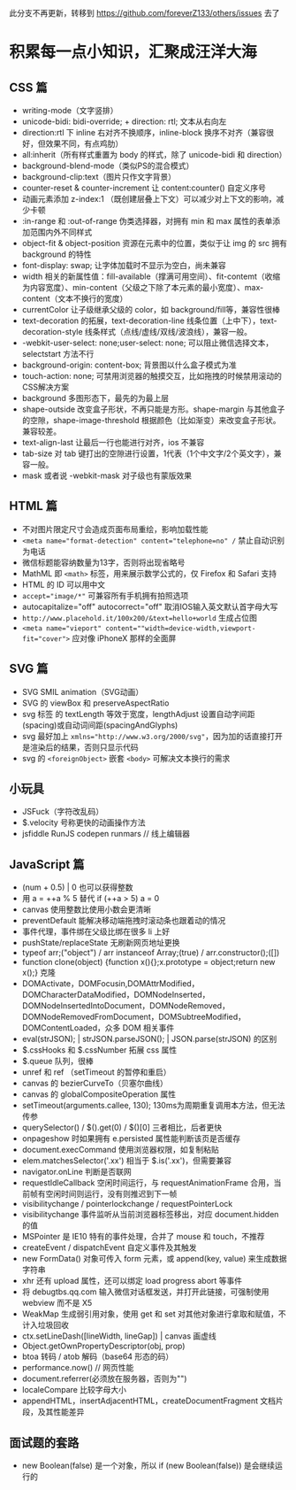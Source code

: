此分支不再更新，转移到 https://github.com/foreverZ133/others/issues 去了





# 积累每一点小知识，汇聚成汪洋大海

## CSS 篇

* writing-mode（文字竖排）
* unicode-bidi: bidi-override; + direction: rtl; 文本从右向左
* direction:rtl 下 inline 右对齐不换顺序，inline-block 换序不对齐（兼容很好，但效果不同，有点鸡肋）
* all:inherit（所有样式重置为 body 的样式，除了 unicode-bidi 和 direction）
* background-blend-mode（类似PS的混合模式）
* background-clip:text（图片只作文字背景）
* counter-reset & counter-increment 让 content:counter() 自定义序号
* 动画元素添加 z-index:1 （既创建层叠上下文）可以减少对上下文的影响，减少卡顿
* :in-range 和 :out-of-range 伪类选择器，对拥有 min 和 max 属性的表单添加范围内外不同样式
* object-fit & object-position 资源在元素中的位置，类似于让 img 的 src 拥有 background 的特性
* font-display: swap; 让字体加载时不显示为空白，尚未兼容
* width 相关的新属性值：fill-available（撑满可用空间）、fit-contemt（收缩为内容宽度）、min-content（父级之下除了本元素的最小宽度）、max-content（文本不换行的宽度）
* currentColor 让子级继承父级的 color，如 background/fill等，兼容性很棒
* text-decoration 的拓展，text-decoration-line 线条位置（上中下），text-decoration-style 线条样式（点线/虚线/双线/波浪线），兼容一般。
* -webkit-user-select: none;user-select: none; 可以阻止微信选择文本，selectstart 方法不行
* background-origin: content-box; 背景图以什么盒子模式为准
* touch-action: none; 可禁用浏览器的触摸交互，比如拖拽的时候禁用滚动的CSS解决方案
* background 多图形态下，最先的为最上层
* shape-outside 改变盒子形状，不再只能是方形。shape-margin 与其他盒子的空隙，shape-image-threshold 根据颜色（比如渐变）来改变盒子形状。兼容较差。
* text-align-last 让最后一行也能进行对齐，ios 不兼容
* tab-size 对 tab 键打出的空隙进行设置，1代表（1个中文字/2个英文字），兼容一般。
* mask 或者说 -webkit-mask 对子级也有蒙版效果

## HTML 篇
* 不对图片限定尺寸会造成页面布局重绘，影响加载性能
* `<meta name="format-detection" content="telephone=no" /` 禁止自动识别为电话
* 微信标题能容纳数量为13字，否则将出现省略号
* MathML 即 `<math>` 标签，用来展示数学公式的，仅 Firefox 和 Safari 支持
* HTML 的 ID 可以用中文
* `accept="image/*"` 可兼容所有手机拥有拍照选项
* autocapitalize="off" autocorrect="off" 取消IOS输入英文默认首字母大写
* `http://www.placehold.it/100x200/&text=hello+world` 生成占位图
* `<meta name="vieport" content=""width=device-width,viewport-fit="cover">` 应对像 iPhoneX 那样的全面屏
 
## SVG 篇
* SVG SMIL animation（SVG动画）
* SVG 的 viewBox 和 preserveAspectRatio
* svg 标签 <text> 的 textLength 等效于宽度，lengthAdjust 设置自动字间距(spacing)或自动词间距(spacingAndGlyphs)
* svg 最好加上 `xmlns="http://www.w3.org/2000/svg"`，因为加的话直接打开是渲染后的结果，否则只显示代码
* svg 的 `<foreignObject>` 嵌套 `<body>` 可解决文本换行的需求

## 小玩具
* JSFuck（字符改乱码）
* $.velocity 号称更快的动画操作方法
* jsfiddle RunJS codepen runmars // 线上编辑器

## JavaScript 篇
* (num + 0.5) | 0 也可以获得整数
* 用 a = ++a % 5 替代 if (++a > 5) a = 0
* canvas 使用整数比使用小数会更清晰
* preventDefault 能解决移动端拖拽时滚动条也跟着动的情况
* 事件代理，事件绑在父级比绑在很多 li 上好
* pushState/replaceState 无刷新网页地址更换
* typeof arr;("object") / arr instanceof Array;(true) / arr.constructor();([])
* function clone(object) {function x(){};x.prototype = object;return new x();} 克隆
* DOMActivate，DOMFocusin,DOMAttrModified，DOMCharacterDataModified，DOMNodeInserted，DOMNodeInsertedIntoDocument，DOMNodeRemoved，DOMNodeRemovedFromDocument，DOMSubtreeModified，DOMContentLoaded，众多 DOM 相关事件
* eval(strJSON); | strJSON.parseJSON(); | JSON.parse(strJSON) 的区别
* $.cssHooks 和 $.cssNumber 拓展 css 属性
* $.queue 队列，很棒
* unref 和 ref （setTimeout 的暂停和重启）
* canvas 的 bezierCurveTo（贝塞尔曲线）
* canvas 的 globalCompositeOperation 属性
* setTimeout(arguments.callee, 130); 130ms为周期重复调用本方法，但无法传参
* querySelector() / $().get(0) / $()[0] 三者相比，后者更快
* onpageshow 时如果拥有 e.persisted 属性能判断该页是否缓存
* document.execCommand 使用浏览器权限，如复制粘贴
* elem.matchesSelector('.xx') 相当于 $.is('.xx')，但需要兼容
* navigator.onLine 判断是否联网
* requestIdleCallback 空闲时间运行，与 requestAnimationFrame 合用，当前帧有空闲时间则运行，没有则推迟到下一帧
* visibilitychange / pointerlockchange / requestPointerLock
* visibilitychange 事件监听从当前浏览器标签移出，对应 document.hidden 的值
* MSPointer 是 IE10 特有的事件处理，合并了 mouse 和 touch，不推荐
* createEvent / dispatchEvent 自定义事件及其触发
* new FormData() 对象可传入 form 元素，或 append(key, value) 来生成数据字符串
* xhr 还有 upload 属性，还可以绑定 load progress abort 等事件
* 将 debugtbs.qq.com 输入微信对话框发送，并打开此链接，可强制使用 webview 而不是 X5
* WeakMap 生成弱引用对象，使用 get 和 set 对其他对象进行拿取和赋值，不计入垃圾回收
* ctx.setLineDash([lineWidth, lineGap]) | canvas 画虚线
* Object.getOwnPropertyDescriptor(obj, prop)
* btoa 转码 / atob 解码（base64 形态的码）
* performance.now() // 网页性能
* document.referrer(必须放在服务器，否则为"")
* localeCompare 比较字母大小
* appendHTML，insertAdjacentHTML，createDocumentFragment 文档片段，及其性能差异

## 面试题的套路
* new Boolean(false) 是一个对象，所以 if (new Boolean(false)) 是会继续运行的
